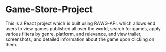 # Game-Store-Project

This is a React project which is built using RAWG-API. which allows end users to view games published all over the world, search for games, apply various filters by genre, platform, and relevance, and view trailer, screenshots, and detailed information about the game upon clicking on them.



